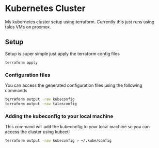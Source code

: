 # Kubernetes Cluster

My kubernetes cluster setup using terraform. Currently this just runs using talos VMs on proxmox.

## Setup

Setup is super simple just apply the terraform config files

```bash
terraform apply
```

### Configuration files

You can access the generated configuration files using the following commands

```bash
terraform output -raw kubeconfig
terraform output -raw talosconfig
```

### Adding the kubeconfig to your local machine

This command will add the kubeconfig to your local machine so you can access the cluster using kubectl

```bash
terraform output -raw kubeconfig > ~/.kube/config
```
